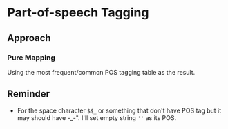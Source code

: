 # Part-of-speech Tagging

## Approach

### Pure Mapping

Using the most frequent/common POS tagging table as the result.

## Reminder

* For the space character `$$_` or something that don't have POS tag but it may should have -_-". I'll set empty string `''` as its POS.
